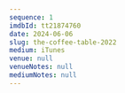 ```yaml
---
sequence: 1
imdbId: tt21874760
date: 2024-06-06
slug: the-coffee-table-2022
medium: iTunes
venue: null
venueNotes: null
mediumNotes: null
---
```


